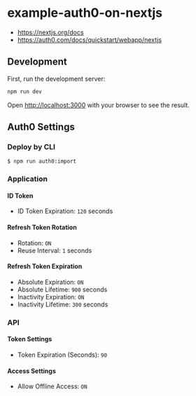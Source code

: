 # example-auth0-on-nextjs

- https://nextjs.org/docs
- https://auth0.com/docs/quickstart/webapp/nextjs

## Development

First, run the development server:

```bash
npm run dev
```

Open [http://localhost:3000](http://localhost:3000) with your browser to see the result.

## Auth0 Settings

### Deploy by CLI

```shell
$ npm run auth0:import
```

### Application

#### ID Token

- ID Token Expiration: `120` seconds

#### Refresh Token Rotation

- Rotation: `ON`
- Reuse Interval: `1` seconds

#### Refresh Token Expiration

- Absolute Expiration: `ON`
- Absolute Lifetime: `900` seconds
- Inactivity Expiration: `ON`
- Inactivity Lifetime: `300` seconds

### API

#### Token Settings

- Token Expiration (Seconds): `90`

#### Access Settings

- Allow Offline Access: `ON`
